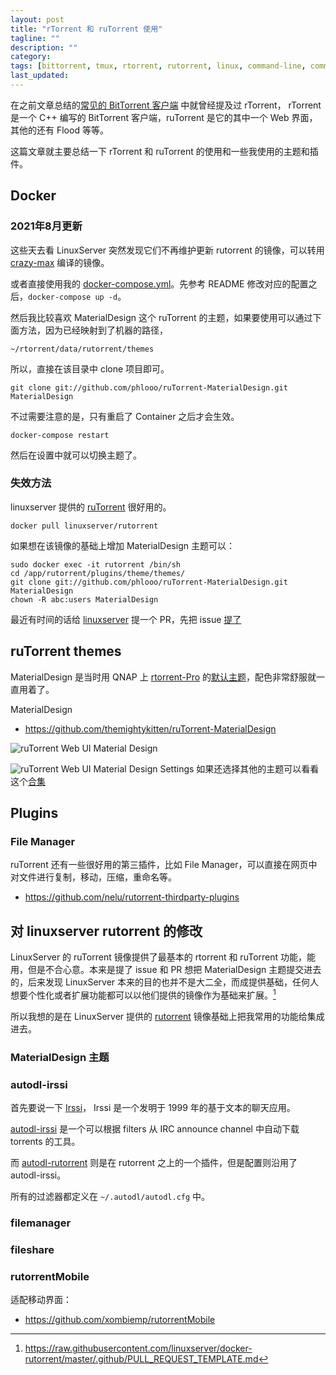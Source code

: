 ```yaml
---
layout: post
title: "rTorrent 和 ruTorrent 使用"
tagline: ""
description: ""
category:
tags: [bittorrent, tmux, rtorrent, rutorrent, linux, command-line, command, ]
last_updated:
---
```


在之前文章总结的[常见的 BitTorrent 客户端](/post/2018/04/bittorrent-client.html) 中就曾经提及过 rTorrent， rTorrent 是一个 C++ 编写的 BitTorrent 客户端，ruTorrent 是它的其中一个 Web 界面，其他的还有 Flood 等等。

这篇文章就主要总结一下 rTorrent 和 ruTorrent 的使用和一些我使用的主题和插件。

## Docker

### 2021年8月更新

这些天去看 LinuxServer 突然发现它们不再维护更新 rutorrent 的镜像，可以转用 [crazy-max](https://github.com/crazy-max/docker-rtorrent-rutorrent) 编译的镜像。

或者直接使用我的 [docker-compose.yml](https://github.com/einverne/dockerfile/tree/master/rtorrent-rutorrent)。先参考 README 修改对应的配置之后，`docker-compose up -d`。

然后我比较喜欢 MaterialDesign 这个 ruTorrent 的主题，如果要使用可以通过下面方法，因为已经映射到了机器的路径，

    ~/rtorrent/data/rutorrent/themes

所以，直接在该目录中 clone 项目即可。

    git clone git://github.com/phlooo/ruTorrent-MaterialDesign.git MaterialDesign

不过需要注意的是，只有重启了 Container 之后才会生效。

    docker-compose restart

然后在设置中就可以切换主题了。

### 失效方法
linuxserver 提供的 [ruTorrent](https://hub.docker.com/r/linuxserver/rutorrent/) 很好用的。

	docker pull linuxserver/rutorrent

如果想在该镜像的基础上增加 MaterialDesign 主题可以：

	sudo docker exec -it rutorrent /bin/sh
	cd /app/rutorrent/plugins/theme/themes/
	git clone git://github.com/phlooo/ruTorrent-MaterialDesign.git MaterialDesign
	chown -R abc:users MaterialDesign

最近有时间的话给 [linuxserver](https://github.com/linuxserver/docker-rutorrent/issues/152) 提一个 PR，先把 issue [提了](https://github.com/linuxserver/docker-rutorrent/issues/152)


## ruTorrent themes

MaterialDesign 是当时用 QNAP 上 [rtorrent-Pro](https://forum.qnap.net.pl/download/rtorrent-pro-x86_64.17/) 的[默认主题](https://forum.qnap.net.pl/gallery/photos/rtorrent-pro_ux_ui_rutorrent.4094/)，配色非常舒服就一直用着了。

MaterialDesign

- <https://github.com/themightykitten/ruTorrent-MaterialDesign>

![ruTorrent Web UI Material Design](/assets/rutorrent-material-design-web-ui.png)

![ruTorrent Web UI Material Design Settings](/assets/rutorrent-material-design-web-ui-settings.png)
如果还选择其他的主题可以看看这个[合集](https://github.com/artyuum/3rd-party-ruTorrent-Themes)

## Plugins

### File Manager
ruTorrent 还有一些很好用的第三插件，比如 File Manager，可以直接在网页中对文件进行复制，移动，压缩，重命名等。

- <https://github.com/nelu/rutorrent-thirdparty-plugins>

## 对 linuxserver rutorrent 的修改

LinuxServer 的 ruTorrent 镜像提供了最基本的 rtorrent 和 ruTorrent 功能，能用，但是不合心意。本来是提了 issue 和 PR 想把 MaterialDesign 主题提交进去的，后来发现 LinuxServer 本来的目的也并不是大二全，而成提供基础，任何人想要个性化或者扩展功能都可以以他们提供的镜像作为基础来扩展。[^ref]

[^ref]: <https://raw.githubusercontent.com/linuxserver/docker-rutorrent/master/.github/PULL_REQUEST_TEMPLATE.md>

所以我想的是在 LinuxServer 提供的 [rutorrent](https://github.com/linuxserver/docker-rutorrent/) 镜像基础上把我常用的功能给集成进去。

### MaterialDesign 主题


### autodl-irssi
首先要说一下 [Irssi](https://irssi.org/)， Irssi 是一个发明于 1999 年的基于文本的聊天应用。

[autodl-irssi](https://github.com/autodl-community/autodl-irssi) 是一个可以根据 filters 从 IRC announce channel 中自动下载 torrents 的工具。

而 [autodl-rutorrent](https://github.com/autodl-community/autodl-rutorrent) 则是在 rutorrent 之上的一个插件，但是配置则沿用了 autodl-irssi。


所有的过滤器都定义在 `~/.autodl/autodl.cfg` 中。

### filemanager

### fileshare

### rutorrentMobile
适配移动界面：

- <https://github.com/xombiemp/rutorrentMobile>
